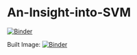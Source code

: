 # An-Insight-into-SVM

[![Binder](https://mybinder.org/badge_logo.svg)](https://mybinder.org/v2/gh/VaasuDevanS/An-Insight-into-SVM/master?filepath=Support%20Vector%20Machine.ipynb)


Built Image: [![Binder](https://mybinder.org/badge_logo.svg)](https://hub.mybinder.org/user/vaasudevans-an-insight-into-svm-ftepsz6k/notebooks/Support%20Vector%20Machine.ipynb)
